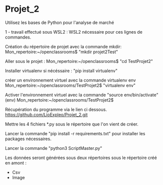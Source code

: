 # Projet_2
Utilisez les bases de Python pour l'analyse de marché

1 - travail effectué sous WSL2 : WSL2 nécessaire pour ces lignes de commandes.

Création du répertoire de projet avec la commande mkdir:
Mon_repertoire:~/openclassrooms$ "mkdir projet2Test"

Aller sous le projet  :
Mon_repertoire:~/openclassrooms$ "cd TestProjet2"

Installer virtualenv si nécéssaire :
"pip install virtualenv" 

créer un environnement virtuel avec la commande virtualenv env
Mon_repertoire:~/openclassrooms/TestProjet2$ "virtualenv env"

Activer l'environnement virtuel avec la commande "source env/bin/activate"
(env) Mon_repertoire:~/openclassrooms/TestProjet2$

Récupération du programme via le lien ci dessous.
https://github.com/LioExpleo/Projet_2.git

Mettre les 4 fichiers *.py sous le répertoire que l'on vient de créer.

Lancer la commande "pip install -r requirements.txt" pour installer les packages nécessaires.

Lancer la commande "python3 ScriptMaster.py"

Les données seront générées sous deux répertoires sous le répertoire créé en amont :
  - Csv
  - Image
